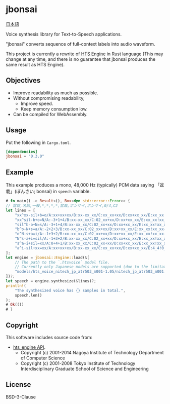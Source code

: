 # jbonsai

[日本語](https://github.com/jpreprocess/jbonsai/blob/main/README-ja.md)

Voice synthesis library for Text-to-Speech applications.

"jbonsai" converts sequence of full-context labels into audio waveform.

This project is currently a rewrite of [HTS Engine](https://hts-engine.sourceforge.net) in Rust language (This may change at any time, and there is no guarantee that jbonsai produces the same result as HTS Engine).

## Objectives

- Improve readability as much as possible.
- Without compromising readability,
  - Improve speed.
  - Keep memory consumption low.
- Can be compiled for WebAssembly.

## Usage

Put the following in `Cargo.toml`.

<!-- x-release-please-start-version -->

```toml
[dependencies]
jbonsai = "0.3.0"
```

<!-- x-release-please-end -->

## Example

This example produces a mono, 48,000 Hz (typically) PCM data saying 「盆栽」(ぼんさい; bonsai) in `speech` variable.

```rust
# fn main() -> Result<(), Box<dyn std::error::Error>> {
// 盆栽,名詞,一般,*,*,*,*,盆栽,ボンサイ,ボンサイ,0/4,C2
let lines = [
    "xx^xx-sil+b=o/A:xx+xx+xx/B:xx-xx_xx/C:xx_xx+xx/D:xx+xx_xx/E:xx_xx!xx_xx-xx/F:xx_xx#xx_xx@xx_xx|xx_xx/G:4_4%0_xx_xx/H:xx_xx/I:xx-xx@xx+xx&xx-xx|xx+xx/J:1_4/K:1+1-4",
    "xx^sil-b+o=N/A:-3+1+4/B:xx-xx_xx/C:02_xx+xx/D:xx+xx_xx/E:xx_xx!xx_xx-xx/F:4_4#0_xx@1_1|1_4/G:xx_xx%xx_xx_xx/H:xx_xx/I:1-4@1+1&1-1|1+4/J:xx_xx/K:1+1-4",
    "sil^b-o+N=s/A:-3+1+4/B:xx-xx_xx/C:02_xx+xx/D:xx+xx_xx/E:xx_xx!xx_xx-xx/F:4_4#0_xx@1_1|1_4/G:xx_xx%xx_xx_xx/H:xx_xx/I:1-4@1+1&1-1|1+4/J:xx_xx/K:1+1-4",
    "b^o-N+s=a/A:-2+2+3/B:xx-xx_xx/C:02_xx+xx/D:xx+xx_xx/E:xx_xx!xx_xx-xx/F:4_4#0_xx@1_1|1_4/G:xx_xx%xx_xx_xx/H:xx_xx/I:1-4@1+1&1-1|1+4/J:xx_xx/K:1+1-4",
    "o^N-s+a=i/A:-1+3+2/B:xx-xx_xx/C:02_xx+xx/D:xx+xx_xx/E:xx_xx!xx_xx-xx/F:4_4#0_xx@1_1|1_4/G:xx_xx%xx_xx_xx/H:xx_xx/I:1-4@1+1&1-1|1+4/J:xx_xx/K:1+1-4",
    "N^s-a+i=sil/A:-1+3+2/B:xx-xx_xx/C:02_xx+xx/D:xx+xx_xx/E:xx_xx!xx_xx-xx/F:4_4#0_xx@1_1|1_4/G:xx_xx%xx_xx_xx/H:xx_xx/I:1-4@1+1&1-1|1+4/J:xx_xx/K:1+1-4",
    "s^a-i+sil=xx/A:0+4+1/B:xx-xx_xx/C:02_xx+xx/D:xx+xx_xx/E:xx_xx!xx_xx-xx/F:4_4#0_xx@1_1|1_4/G:xx_xx%xx_xx_xx/H:xx_xx/I:1-4@1+1&1-1|1+4/J:xx_xx/K:1+1-4",
    "a^i-sil+xx=xx/A:xx+xx+xx/B:xx-xx_xx/C:xx_xx+xx/D:xx+xx_xx/E:4_4!0_xx-xx/F:xx_xx#xx_xx@xx_xx|xx_xx/G:xx_xx%xx_xx_xx/H:1_4/I:xx-xx@xx+xx&xx-xx|xx+xx/J:xx_xx/K:1+1-4",
];
let engine = jbonsai::Engine::load(&[
    // The path to the `.htsvoice` model file.
    // Currently only Japanese models are supported (due to the limitation of jlabel).
    "models/hts_voice_nitech_jp_atr503_m001-1.05/nitech_jp_atr503_m001.htsvoice",
])?;
let speech = engine.synthesize(&lines)?;
println!(
    "The synthesized voice has {} samples in total.",
    speech.len()
);
# Ok(())
# }
```

## Copyright

This software includes source code from:

- [hts_engine API](https://hts-engine.sourceforge.net).
  - Copyright (c) 2001-2014 Nagoya Institute of Technology Department of Computer Science
  - Copyright (c) 2001-2008 Tokyo Institute of Technology Interdisciplinary Graduate School of Science and Engineering

## License

BSD-3-Clause
